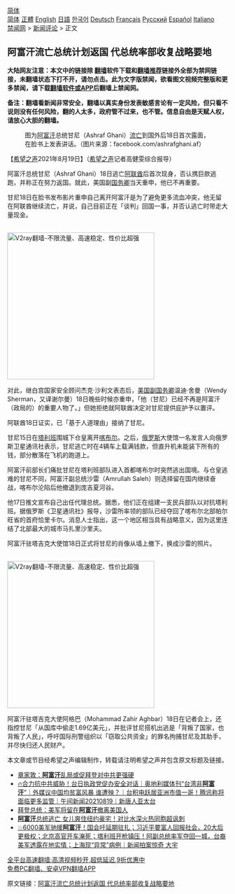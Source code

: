  <!-- 面包屑导航 --> <div class="breadcrumb"><!-- GTranslate: https://gtranslate.io/ -->  <div class="switcher notranslate">  <div class="selected">  <a href="#" onclick="return false;"> 简体</a>  </div>  <div class="option">  <a href="https://www.bannedbook.org" onclick="doGTranslate('zh-CN|zh-CN');jQuery('div.switcher div.selected a').html(jQuery(this).html());return false;" title="简体中文" class="nturl selected"> 简体</a>  <a href="https://www.bannedbook.org/zh-tw/" onclick="doGTranslate('zh-CN|zh-TW');jQuery('div.switcher div.selected a').html(jQuery(this).html());return false;" title="繁體中文" class="nturl"> 正體</a>  <a href="https://www.bannedbook.org/en/" onclick="doGTranslate('zh-CN|en');jQuery('div.switcher div.selected a').html(jQuery(this).html());return false;" title="English" class="nturl"> English</a>  <a href="https://www.bannedbook.org/ja/" onclick="doGTranslate('zh-CN|ja');jQuery('div.switcher div.selected a').html(jQuery(this).html());return false;" title="日本語" class="nturl"> 日語</a>  <a href="https://www.bannedbook.org/ko/" onclick="doGTranslate('zh-CN|ko');jQuery('div.switcher div.selected a').html(jQuery(this).html());return false;" title="한국어" class="nturl"> 한국어</a>  <a href="https://www.bannedbook.org/de/" onclick="doGTranslate('zh-CN|de');jQuery('div.switcher div.selected a').html(jQuery(this).html());return false;" title="Deutsch" class="nturl"> Deutsch</a>  <a href="https://www.bannedbook.org/fr/" onclick="doGTranslate('zh-CN|fr');jQuery('div.switcher div.selected a').html(jQuery(this).html());return false;" title="Français" class="nturl"> Français</a>  <a href="https://www.bannedbook.org/ru/" onclick="doGTranslate('zh-CN|ru');jQuery('div.switcher div.selected a').html(jQuery(this).html());return false;" title="Русский" class="nturl"> Русский</a>  <a href="https://www.bannedbook.org/es/" onclick="doGTranslate('zh-CN|es');jQuery('div.switcher div.selected a').html(jQuery(this).html());return false;" title="Español" class="nturl"> Español</a>  <a href="https://www.bannedbook.org/it/" onclick="doGTranslate('zh-CN|it');jQuery('div.switcher div.selected a').html(jQuery(this).html());return false;" title="Italiano" class="nturl"> Italiano</a>  </div>  </div>      <div class='breadcrumb-sub'><!-- Breadcrumb NavXT 6.3.0 --> <a href="https://www.bannedbook.org/" class="home">禁闻网</a> &gt; <a href="https://www.bannedbook.org/bnews/comments/" class="category">新闻评论</a> &gt; 正文</div></div><h2>阿富汗流亡总统计划返国 代总统率部收复战略要地</h2> <p class="notice"><b>大陆网友注意：本文中的链接除 <a href="https://github.com/bannedbook/fanqiang" >翻墙</a>软件下载和<a href="https://github.com/killgcd/justmysocks/blob/master/README.md">翻墙推荐</a>链接外全部为禁网链接，未翻墙状态下打不开，请勿点击。此为文字版禁闻，欲看图文视频完整版和更多禁闻，请下载<a href="https://github.com/bannedbook/fanqiang">翻墙软件或APP</a>后翻墙上禁闻网。</p><p>备注：翻墙看新闻非常安全，翻墙以真实身份发表敏感言论有一定风险，但只看不说则没有任何风险，翻的人太多，政府管不过来，也不管。信息自由是天赋人权，请放心大胆的翻墙。</b></p>  <div class="entry"> <figure> <p><figcaption>图为<a href="https://www.bannedbook.org/bnews/tag/%e9%98%bf%e5%af%8c%e6%b1%97/" class="st_tag internal_tag" rel="tag" title="标签 阿富汗 下的日志">阿富汗</a>总统甘尼（Ashraf Ghani）<a href="https://www.bannedbook.org/bnews/tag/%E6%B5%81%E4%BA%A1/" class="st_tag internal_tag" rel="tag" title="标签 流亡 下的日志">流亡</a>到国外后18日首次露面，在脸书上发表讲话。（图片来源：facebook.com/ashrafghani.af）</figcaption></figure> <p>【<span class='wp_keywordlink_affiliate'><a href="https://www.soundofhope.org" title="希望之声" target="_blank">希望之声</a></span>2021年8月19日】（<a href="https://www.bannedbook.org/bnews/tag/%e5%b8%8c%e6%9c%9b%e4%b9%8b%e5%a3%b0/" class="st_tag internal_tag" rel="tag" title="标签 希望之声 下的日志">希望之声</a>记者高健雯综合报导）</p> <p>阿富汗总统甘尼（Ashraf Ghani）18日逃亡<a href="https://www.bannedbook.org/bnews/tag/%E9%98%BF%E8%81%94%E9%85%8B/" class="st_tag internal_tag" rel="tag" title="标签 阿联酋 下的日志">阿联酋</a>后首次现身，否认携巨款逃跑，并称正在努力返国。就此，美国副<a href="https://www.bannedbook.org/bnews/tag/%e5%9b%bd%e5%8a%a1%e5%8d%bf/" class="st_tag internal_tag" rel="tag" title="标签 国务卿 下的日志">国务卿</a>当天重申，他已不再重要。</p> <p>甘尼18日在脸书发布影片重申自己离开阿富汗是为了避免更多流血冲突，他无留在阿联酋继续流亡，并说，自己目前正在「谈判」回国一事，并否认逃亡时带走大量现金。</p>  <p><br/><a href="https://github.com/bannedbook/fanqiang/wiki/V2ray%E6%9C%BA%E5%9C%BA"><img src="https://raw.githubusercontent.com/bannedbook/fanqiang/master/v2ss/images/v2free.jpg" width="336" alt="V2ray翻墙-不限流量、高速稳定、性价比超强"></a><br/></p> <p>对此，继白宫国家安全顾问杰克·沙利文表态后，<a href="https://www.bannedbook.org/bnews/tag/%e7%be%8e%e5%9b%bd%e5%89%af%e5%9b%bd%e5%8a%a1%e5%8d%bf/" class="st_tag internal_tag" rel="tag" title="标签 美国副国务卿 下的日志">美国副国务卿</a>温迪·舍曼（Wendy Sherman，又译谢尔曼）18日晚些时候亦重申，「他（甘尼）已经不再是阿富汗（政局的）的重要人物了。」但她拒绝就阿联酋决定对甘尼提供庇护予以置评。</p> <p>阿联酋18日证实，已「基于人道理由」接纳了甘尼。</p>  <p>甘尼15日在<a href="https://www.bannedbook.org/bnews/tag/%e5%a1%94%e5%88%a9%e7%8f%ad/" class="st_tag internal_tag" rel="tag" title="标签 塔利班 下的日志">塔利班</a>围城下仓皇离开<a href="https://www.bannedbook.org/bnews/tag/%E5%96%80%E5%B8%83%E5%B0%94/" class="st_tag internal_tag" rel="tag" title="标签 喀布尔 下的日志">喀布尔</a>。之后，<a href="https://www.bannedbook.org/bnews/tag/%e4%bf%84%e7%bd%97%e6%96%af/" class="st_tag internal_tag" rel="tag" title="标签 俄罗斯 下的日志">俄罗斯</a>大使馆一名发言人向俄罗斯卫星通讯社表示，甘尼逃亡时在4辆车上载满钱款，但直升机未能装下所有的钱，部分散落在飞机的跑道上。</p> <p>阿富汗前部长们痛批甘尼在塔利班部队进入首都喀布尔时突然逃出国境。与仓皇逃难的甘尼不同，阿富汗副总统沙雷（Amrullah Saleh）则选择留在国内继续奋战，喀布尔沦陷后他撤退到庞吉夏河谷。</p> <p>他17日推文宣布自己出任代理总统。据悉，他们正在组建一支民兵部队以对抗塔利班。据俄罗斯《卫星通讯社》报导，沙雷所率领的部队已经夺回了喀布尔北部帕尔旺省的首府恰里卡尔。消息人士指出，这一个地区相当具有战略意义，因为这里连结了北部最大的城市马扎里沙里夫。</p>  <p>阿富汗驻塔吉克大使馆18日正式将甘尼的肖像从墙上撤下，换成沙雷的照片。</p> <p><br/><a href="https://github.com/bannedbook/fanqiang/wiki/V2ray%E6%9C%BA%E5%9C%BA"><img src="https://raw.githubusercontent.com/bannedbook/fanqiang/master/v2ss/images/v2free.jpg" width="336" alt="V2ray翻墙-不限流量、高速稳定、性价比超强"></a><br/></p> <p>阿富汗驻塔吉克大使阿格巴（Mohammad Zahir Aghbar）18日在记者会上，还指控甘尼「从国库中偷走1.69亿美元」，并批评甘尼搭机出逃是「背叛了国家，也背叛了人民」，呼吁国际刑警组织以「窃取公共资金」的罪名拘捕甘尼及其助手，并尽快归还人民财产。</p>  <p>本文章或节目经希望之声编辑制作，转载请注明希望之声并包含原文标题及链接。 </p> <ul class='op-related-articles' title='相关阅读'> <li><a href='https://www.bannedbook.org/bnews/comments/20210819/1609116.html' target='_blank'>章家敦：<b>阿富汗</b>乱局或促拜登对中共更强硬</a></li> <li><a href='https://www.bannedbook.org/bnews/taiwannews/20210819/1609114.html' target='_blank'>🔥合力抗中共威胁！台日执政党促办安全对话｜奥地利媒体刊“台湾非<b>阿富汗</b>”｜外媒议中国均贫富风暴 谁遭殃？｜台积电跃居亚洲市值一哥！腾讯称将面临更多监管｜午间新闻20210819｜新唐人亚太台</a></li> <li><a href='https://www.bannedbook.org/bnews/worldnews/usa/20210819/1609113.html' target='_blank'>拜登总统：美军将留在<b>阿富汗</b>撤离美国人</a></li> <li><a href='https://www.bannedbook.org/bnews/worldnews/20210819/1609092.html' target='_blank'><b>阿富汗</b>总统逃亡 女儿爽住纽约豪宅！对比水深火热同胞超讽刺</a></li> <li><a href='https://www.bannedbook.org/bnews/bannedvideo/20210819/1609077.html' target='_blank'>💥6000美军驰援<b>阿富汗</b>！国会吁延期驻扎；习近平要富人回报社会，20大后更极权；北京高官开车淹死；塔利班开枪镇压！阿副总统率军夺回一城，台裔美军透露在地实情；上海现“异常”病例｜新闻拍案惊奇 大宇</a></li> </ul> <p class="texttj"> <a href="https://github.com/bannedbook/fanqiang/wiki/V2ray%E6%9C%BA%E5%9C%BA" target="_blank">全平台高速翻墙:高清视频秒开,超低延迟,9折优惠中</a><br/> <a href="https://github.com/bannedbook/fanqiang/wiki/%E7%A6%81%E9%97%BB%E7%BD%91%E5%AE%89%E5%8D%93%E7%BF%BB%E5%A2%99%E6%96%B0%E9%97%BBAPP" target="_blank">免费PC翻墙、安卓VPN翻墙APP</a></p><p>原文链接：<a class="src_link"  href="https://www.soundofhope.org/post/536798" target="_blank">阿富汗流亡总统计划返国 代总统率部收复战略要地</a></p><a name='sharetosocial'></a>  <div style="margin-bottom:5px;padding-bottom:5px;clear:both"> <div id="archive-pix-1" class="banner-ads"> <!-- AuctionX Display platform tag START --> <div id="26318x728x90x621x_ADSLOT2" clicktrack="%%CLICK_URL_ESC%%"></div> <!-- AuctionX Display platform tag END --> </div> <div id="archive-pix-2" class="banner-ads"> <!-- AuctionX Display platform tag START --> <div id="26315x300x250x621x_ADSLOT2" clicktrack="%%CLICK_URL_ESC%%"></div> <!-- AuctionX Display platform tag END --> </div> </div>  <div id="archive-pix-1" class="banner-ads"> <!-- AuctionX Display platform tag START --> <div id="26318x728x90x621x_ADSLOT3" clicktrack="%%CLICK_URL_ESC%%"></div> <!-- AuctionX Display platform tag END --> </div> </div><!--END ENTRY--> 